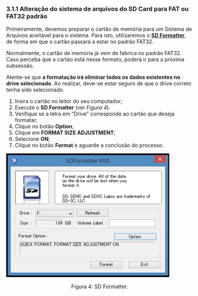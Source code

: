 ### 3.1.1 Alteração do sistema de arquivos do SD Card para FAT ou FAT32 padrão

Primeiramente, devemos preparar o cartão de memória para um Sistema de Arquivos aceitável para o sistema. Para isto, utilizaremos o **[SD Formatter](https://www.sdcard.org/downloads/formatter_4/)**, de forma em que o cartão passará a estar no padrão FAT32.

Normalmente, o cartão de memória já vem de fabrica no padrão FAT32. Caso perceba que o cartão está nesse formato, poderá ir para a próxima subsessão.

<div class="warning">
Atente-se que <strong>a formatação irá eliminar todos os dados existentes no drive selecionado</strong>. Ao realizar, deve-se estar seguro de que o drive correto tenha sido selecionado.
</div>

1. Insira o cartão no leitor do seu computador;
1. Execute o **SD Formatter** (ver _Figura 4_).
1. Verifique se a letra em “Drive” corresponde ao cartão que deseja formatar;
1. Clique no botão **Option**;
2. Clique em **FORMAT SIZE ADJUSTMENT**;
3. Selecione **ON**;
1. Clique no botão **Format** e aguarde a conclusão do processo.

![Raspberry Pi - SD Formatter](assets/raspberry_pi_-_sd_formatter.jpeg)
<center>Figura 4: SD Formatter.</center>
